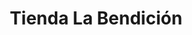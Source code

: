 ---
title: "Tienda La Bendición"
url: /ciudad-de-guatemala/tienda-la-bendicion-12-calle/
shop: Lebensmittel
---